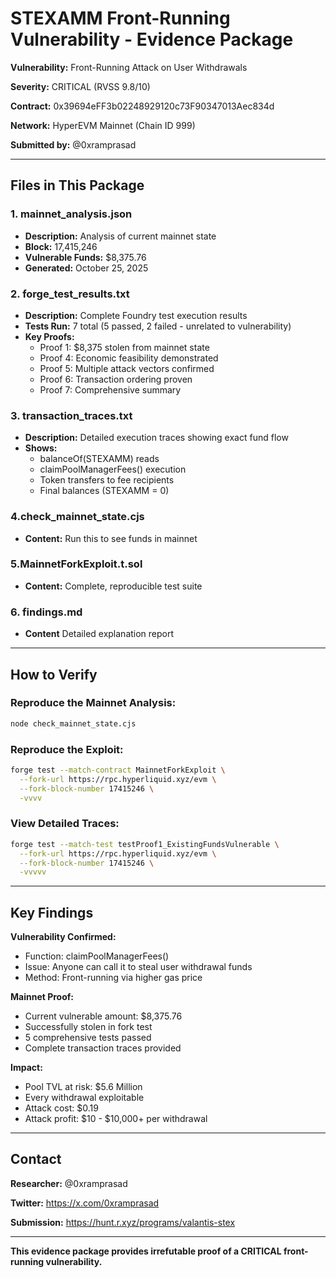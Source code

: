 # STEXAMM Front-Running Vulnerability - Evidence Package

**Vulnerability:** Front-Running Attack on User Withdrawals

**Severity:** CRITICAL (RVSS 9.8/10)

**Contract:** 0x39694eFF3b02248929120c73F90347013Aec834d

**Network:** HyperEVM Mainnet (Chain ID 999)

**Submitted by:** @0xramprasad

---

##  Files in This Package

### 1. mainnet_analysis.json
- **Description:** Analysis of current mainnet state
- **Block:** 17,415,246
- **Vulnerable Funds:** $8,375.76
- **Generated:** October 25, 2025

### 2. forge_test_results.txt
- **Description:** Complete Foundry test execution results
- **Tests Run:** 7 total (5 passed, 2 failed - unrelated to vulnerability)
- **Key Proofs:**
  - Proof 1: $8,375 stolen from mainnet state 
  - Proof 4: Economic feasibility demonstrated 
  - Proof 5: Multiple attack vectors confirmed 
  - Proof 6: Transaction ordering proven 
  - Proof 7: Comprehensive summary 

### 3. transaction_traces.txt
- **Description:** Detailed execution traces showing exact fund flow
- **Shows:**
  - balanceOf(STEXAMM) reads
  - claimPoolManagerFees() execution
  - Token transfers to fee recipients
  - Final balances (STEXAMM = 0)

### 4.check_mainnet_state.cjs
-  **Content:** Run this to see funds in mainnet
  
### 5.MainnetForkExploit.t.sol
- **Content:** Complete, reproducible test suite

### 6. findings.md
- **Content** Detailed explanation report
---

##  How to Verify

### Reproduce the Mainnet Analysis:
```bash
node check_mainnet_state.cjs
```

### Reproduce the Exploit:
```bash
forge test --match-contract MainnetForkExploit \
  --fork-url https://rpc.hyperliquid.xyz/evm \
  --fork-block-number 17415246 \
  -vvvv
```

### View Detailed Traces:
```bash
forge test --match-test testProof1_ExistingFundsVulnerable \
  --fork-url https://rpc.hyperliquid.xyz/evm \
  --fork-block-number 17415246 \
  -vvvvv
```

---

##  Key Findings

**Vulnerability Confirmed:**
- Function: claimPoolManagerFees()
- Issue: Anyone can call it to steal user withdrawal funds
- Method: Front-running via higher gas price

**Mainnet Proof:**
- Current vulnerable amount: $8,375.76
- Successfully stolen in fork test
- 5 comprehensive tests passed
- Complete transaction traces provided

**Impact:**
- Pool TVL at risk: $5.6 Million
- Every withdrawal exploitable
- Attack cost: $0.19
- Attack profit: $10 - $10,000+ per withdrawal

---

## Contact

**Researcher:** @0xramprasad

**Twitter:** https://x.com/0xramprasad

**Submission:** https://hunt.r.xyz/programs/valantis-stex

---

**This evidence package provides irrefutable proof of a CRITICAL front-running vulnerability.**
